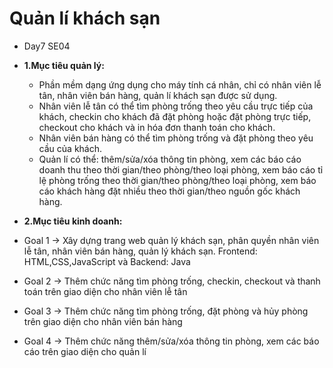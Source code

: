 # Quản lí khách sạn 

* Day7 SE04

* **1.Mục tiêu quản lý:**
  * Phần mềm dạng ứng dụng cho máy tính cá nhân, chỉ có nhân viên lễ tân, nhân viên bán hàng, quản lí khách sạn được sử dụng.
  *	Nhân viên lễ tân có thể tìm phòng trống theo yêu cầu trực tiếp của khách, checkin cho khách đã đặt phòng hoặc đặt phòng trực tiếp, checkout cho khách và in hóa đơn thanh toán cho khách.
  * Nhân viên bán hàng có thể tìm phòng trống và đặt phòng theo yêu cầu của khách.
  * Quản lí có thể: thêm/sửa/xóa thông tin phòng, xem các báo cáo doanh thu theo thời gian/theo phòng/theo loại phòng, xem báo cáo tỉ lệ phòng trống theo thời gian/theo phòng/theo loại phòng, xem báo cáo khách hàng đặt nhiều theo thời gian/theo nguồn gốc khách hàng.
* **2.Mục tiêu kinh doanh:**
 * Goal 1 -> Xây dựng trang web quản lý khách sạn, phân quyền nhân viên lễ tân, nhân viên bán hàng, quản lý khách sạn. Frontend: HTML,CSS,JavaScript và Backend: Java
 * Goal 2 -> Thêm chức năng tìm phòng trống, checkin, checkout và thanh toán trên giao diện cho nhân viên lễ tân
 * Goal 3 -> Thêm chức năng tìm phòng trống, đặt phòng và hủy phòng trên giao diện cho nhân viên bán hàng
 * Goal 4 -> Thêm chức năng thêm/sửa/xóa thông tin phòng, xem các báo cáo trên giao diện cho quản lí
 
